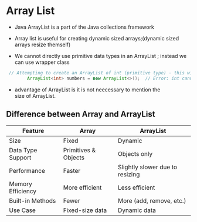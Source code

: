 # Array List
- Java ArrayList is a part of the Java collections framework

- Array list is useful for creating dynamic sized arrays;(dynamic sized arrays resize themself)

- We cannot directly use primitive data types  in an ArrayList ; instead we can use wrapper class

```java
 // Attempting to create an ArrayList of int (primitive type) - this will cause a compilation error
        ArrayList<int> numbers = new ArrayList<>();  // Error: int cannot be used as a type argument
```

- advantage of ArrayList is it is not neecessary to mention the size of ArrayList.

## Difference between Array and ArrayList
| Feature              | Array                 | ArrayList                        |
|----------------------|-----------------------|----------------------------------|
| Size                 | Fixed                 | Dynamic                          |
| Data Type Support    | Primitives & Objects  | Objects only                     |
| Performance          | Faster                | Slightly slower due to resizing  |
| Memory Efficiency    | More efficient        | Less efficient                   |
| Built-in Methods     | Fewer                 | More (add, remove, etc.)         |
| Use Case             | Fixed-size data       | Dynamic data                     |
